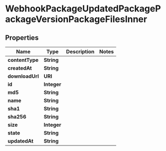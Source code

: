 

# WebhookPackageUpdatedPackagePackageVersionPackageFilesInner


## Properties

| Name | Type | Description | Notes |
|------------ | ------------- | ------------- | -------------|
|**contentType** | **String** |  |  |
|**createdAt** | **String** |  |  |
|**downloadUrl** | **URI** |  |  |
|**id** | **Integer** |  |  |
|**md5** | **String** |  |  |
|**name** | **String** |  |  |
|**sha1** | **String** |  |  |
|**sha256** | **String** |  |  |
|**size** | **Integer** |  |  |
|**state** | **String** |  |  |
|**updatedAt** | **String** |  |  |




